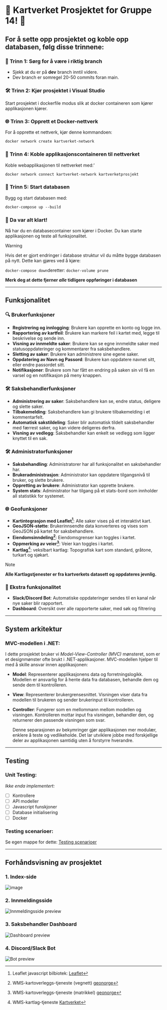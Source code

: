 # 🚀 **Kartverket Prosjektet for Gruppe 14!** 🚀
## **For å sette opp prosjektet og koble opp databasen, følg disse trinnene:**

### 🌿 **Trinn 1: Sørg for å være i riktig branch**  
- Sjekk at du er på **dev** branch inntil videre. 
- Dev branch er somregel 20-50 commits foran main.

### 🛠️ **Trinn 2: Kjør prosjektet i Visual Studio**  
Start prosjektet i dockerfile modus slik at docker containeren som kjører applikasjonen kjører.

### 🌐 **Trinn 3: Opprett et Docker-nettverk**  
For å opprette et nettverk, kjør denne kommandoen:

```css
docker network create kartverket-network
```

### 🔗 **Trinn 4: Koble applikasjonscontaineren til nettverket**  
Koble webapplikasjonen til nettverket med:'

```css
docker network connect kartverket-network kartverketprosjekt
```
### 🚀 **Trinn 5: Start databasen**  
Bygg og start databasen med:

```css
docker-compose up --build
```

### 🎊 **Da var alt klart!**  
Nå har du en databasecontainer som kjører i Docker. Du kan starte applikasjonen og teste all funksjonalitet.

> [!WARNING]
> Hvis det er gjort endringer i database struktur vil du måtte bygge databasen på nytt.
> Dette kan gjøres ved å kjøre:
>
> `docker-compose down`deretter:   `docker-volume prune`
>
> **Merk deg at dette fjerner *alle* tidligere oppføringer i databasen**


---

## **Funksjonalitet**

### 🔍 **Brukerfunksjoner**
- **Registrering og innlogging**: Brukere kan opprette en konto og logge inn.
- **Rapportering av kartfeil**: Brukere kan markere feil i kartet med, legge til beskrivelse og sende inn.
- **Visning av innmeldte saker**: Brukere kan se egne innmeldte saker med statusoppdateringer og kommentarer fra saksbehandlere.
- **Sletting av saker**: Brukere kan administrere sine egene saker.
- **Oppdatering av Navn og Passord**: Brukere kan oppdatere navnet sitt, eller endre passordet sitt.
- **Notifikasjoner**: Brukere som har fått en endring på saken sin vil få en varsel og en notifikasjon på meny knappen.

### 🛠️ **Saksbehandlerfunksjoner**
- **Administrering av saker**: Saksbehandlere kan se, endre status, deligere og slette saker.
- **Tilbakemelding**: Saksbehandlere kan gi brukere tilbakemelding i et kommentarfelt.
- **Automatisk sakstildeling**: Saker blir automatisk tildelt saksbehandler med færrest saker, og kan videre deligeres derfra.
- **Visning av vedlegg**: Saksbehandler kan enkelt se vedlegg som ligger knyttet til en sak.

### 🛠️ **Administratorfunksjoner**
- **Saksbehandling**: Administratorer har all funksjonalitet en saksbehandler har.
- **Brukeradministrasjon**: Administrator kan oppdatere tilgangsnivå til bruker, og slette brukere.
- **Oppretting av brukere**: Administrator kan opprette brukere.
- **System stats**: Administrator har tilgang på et stats-bord som innholder all statistikk for systemet.

### 🌐 **Geofunksjoner**
- **Kartintegrasjon med Leaflet[^1]**: Alle saker vises på et interaktivt kart.
- **GeoJSON-støtte**: Brukerinnsendte data konverteres og vises som GeoJSON på kartet for saksbehandlere.
- **Eiendomsinndeling[^2]**: Eiendomsgrenser kan toggles i kartet.
- **Oppmerking av veier[^3]**: Veier kan toggles i kartet.
- **Kartlag**[^4]: vekslbart kartlag: Topografisk kart som standard, gråtone, turkart og sjøkart.
> [!NOTE]
> **Alle Kartlagstjenester er fra kartverkets datasett og oppdateres jevnlig.**

### 🤖 **Ekstra funksjonalitet**
- **Slack/Discord Bot**: Automatiske oppdateringer sendes til en kanal når nye saker blir rapportert.
- **Dashboard**: Oversikt over alle rapporterte saker, med søk og filtrering
---
## **System arkitektur**
### **MVC-modellen i .NET**:

  I dette prosjektet bruker vi *Model-View-Controller (MVC)* mønsteret, som er et designmønster ofte brukt i .NET-applikasjoner. MVC-modellen hjelper til med å skille ansvar innen applikasjonen:

- **Model**: Representerer applikasjonens data og forretningslogikk. Modellen er ansvarlig for å hente data fra databasen, behandle dem og sende dem til kontrolleren.
- **View**: Representerer brukergrensesnittet. Visningen viser data fra modellen til brukeren og sender brukerinput til kontrolleren.
- **Controller**: Fungerer som en mellommann mellom modellen og visningen. Kontrolleren mottar input fra visningen, behandler den, og returnerer den passende visningen som svar.
  
  Denne separasjonen av bekymringer gjør applikasjonen mer modulær, enklere å teste og vedlikeholde. Det lar utviklere jobbe med forskjellige deler av applikasjonen samtidig uten å forstyrre hverandre.
---
## **Testing**
### **Unit Testing:**
  *Ikke enda implementert:*
- [ ] Kontrollere
- [ ] API modeller
- [ ] Javascript funskjoner
- [ ] Database initialisering
- [ ] Docker
      
### **Testing scenarioer:**
Se egen mappe for dette:
[Testing scenarioer](kartverketprosjekt/docs/)

---
## **Forhåndsvisning av prosjektet**

### **1. Index-side**  
![image](https://github.com/user-attachments/assets/c4890ea1-9d3a-492d-9b81-b1982cf50445)


### **2. Innmeldingsside**  
![Innmeldingsside preview](https://github.com/user-attachments/assets/8e177b23-2729-4c4f-baca-30d7b2c3bee4)

### **3. Saksbehandler Dashboard**  
![Dashboard preview](https://github.com/user-attachments/assets/8ffa36b5-b8a8-493d-91fc-c891d851a5ab)

### **4. Discord/Slack Bot**  
![Bot preview](https://github.com/user-attachments/assets/e1738455-0a17-4ef2-bbef-2113d2fc8618)


[^1]: Leaflet javascript bilbiotek: [Leaflet](https://leafletjs.com/)
[^2]: WMS-kartoverleggs-tjeneste (vegnett) [geonorge](https://www.geonorge.no/)
[^3]: WMS-kartoverleggs-tjeneste (matrikkel) [geonorge](https://kartkatalog.geonorge.no/metadata/matrikkelkart-wms/30dda4c6-2cba-4378-b2e7-26f644df9d99)
[^4]: WMS-kartlag-tjeneste [Kartverket](https://kartkatalog.geonorge.no/metadata/vegnett2-wms/302fcb0e-a7dc-44f4-a336-8c9ee9709d73?search=vegnett)



